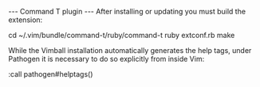 --- Command T plugin ---
After installing or updating you must build the extension:

  cd ~/.vim/bundle/command-t/ruby/command-t
  ruby extconf.rb
  make

While the Vimball installation automatically generates the help tags, under
Pathogen it is necessary to do so explicitly from inside Vim:

  :call pathogen#helptags()
